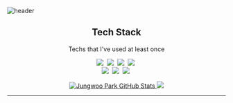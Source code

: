 ![header](https://capsule-render.vercel.app/api?type=waving&color=timeGradient&height=300&section=header&text=Jungwoo%20Park&fontSize=90&animation=fadeIn&fontAlignY=38&desc=hi%20there%20👀%20)
<h2 align='center'> Tech Stack </h2>
<p align='center'> Techs that I've used at least once </p>
<p align='center'>
  <img src="https://img.shields.io/badge/Cshrap-239120?style=flat-square&logo=csharp&logoColor=white"/></a>&nbsp;
  <img src="https://img.shields.io/badge/JavaScript-F7DF1E?style=flat-square&logo=JavaScript&logoColor=white"/></a>&nbsp;
  <img src="https://img.shields.io/badge/C++-00599C?style=flat-square&logo=Cplusplus&logoColor=white"/></a>&nbsp;
  <img src="https://img.shields.io/badge/Swift-F05138?style=flat-square&logo=Swift&logoColor=white"/></a>&nbsp;
  <br>
    <img src="https://img.shields.io/badge/React-61DAFB?style=flat-square&logo=React&logoColor=white"/></a>&nbsp;
    <img src="https://img.shields.io/badge/AWS-232F3E?style=flat-square&logo=Amazon AWS&logoColor=white"/></a>&nbsp;
    <img src="https://img.shields.io/badge/Firebase-FFCA28?style=flat-square&logo=Firebase&logoColor=white"/></a>&nbsp;
  
  
<!--   <br>
  <h2 align='center'> Tech Stack </h2>

  ![Anurag's GitHub stats](https://github-readme-stats.vercel.app/api?username=jwoo820&theme=radical&show_icons=true)
 -->
<p align='center'>
 <a href="mailto:pjwoo820@gmail.com">
 <img alt="Jungwoo Park GitHub Stats" src="https://github-readme-stats-sigma-five.vercel.app/api?username=jwoo820&theme=radical&show_icons=true" />
<img src ="https://github-readme-stats-sigma-five.vercel.app/api/top-langs/?username=jwoo820&langs_count=10&layout=compact&theme=dark"/></a>
  </p>

---

<!-- <p align='right'>
<a href="https://hits.seeyoufarm.com">
<img src="https://hits.seeyoufarm.com/api/count/incr/badge.svg?url=https%3A%2F%2Fgithub.com/jwoo820%2Fgjbae1212%2Fhit-counter&count_bg=%23BB8DDC&title_bg=%23C6C8CA&icon=&icon_color=%23E7E7E7&title=hits&edge_flat=false"/></a>
  </p> -->
